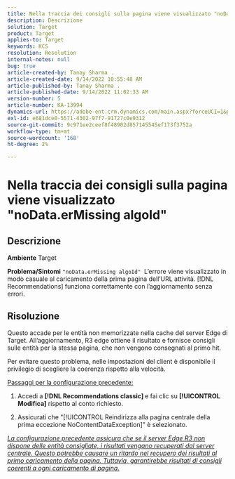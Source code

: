 ```yaml
---
title: Nella traccia dei consigli sulla pagina viene visualizzato "noData.erMissing algoId"
description: Descrizione
solution: Target
product: Target
applies-to: Target
keywords: KCS
resolution: Resolution
internal-notes: null
bug: true
article-created-by: Tanay Sharma .
article-created-date: 9/14/2022 10:55:48 AM
article-published-by: Tanay Sharma .
article-published-date: 9/14/2022 11:02:33 AM
version-number: 5
article-number: KA-13994
dynamics-url: https://adobe-ent.crm.dynamics.com/main.aspx?forceUCI=1&pagetype=entityrecord&etn=knowledgearticle&id=e3d763c7-1b34-ed11-9db1-002248086735
exl-id: e681dce0-5571-4302-97f7-91727c0e9312
source-git-commit: 9c971ee2ceef8f48902d857145545ef173f3752a
workflow-type: tm+mt
source-wordcount: '168'
ht-degree: 2%

---
```


# Nella traccia dei consigli sulla pagina viene visualizzato &quot;noData.erMissing algoId&quot;

## Descrizione

<b>Ambiente</b>
Target


<b>Problema/Sintomi</b>
`"noData.erMissing algoId"`  L’errore viene visualizzato in modo casuale al caricamento della prima pagina dell’URL attività. [!DNL Recommendations] funziona correttamente con l’aggiornamento senza errori.


## Risoluzione


Questo accade per le entità non memorizzate nella cache del server Edge di Target. All’aggiornamento, R3 edge ottiene il risultato e fornisce consigli sulle entità per la stessa pagina, che non vengono consegnati al primo hit.

Per evitare questo problema, nelle impostazioni del client è disponibile il privilegio di scegliere la coerenza rispetto alla velocità.



<u>Passaggi per la configurazione precedente:</u>

1. Accedi a <b>[!DNL Recommendations classic] </b>e fai clic su <b>[!UICONTROL Modifica]</b> rispetto al conto richiesto.

2. Assicurati che &quot;[!UICONTROL Reindirizza alla pagina centrale della prima eccezione NoContentDataException]&quot; è selezionato.

*<u>La configurazione precedente assicura che se il server Edge R3 non dispone delle entità consigliate, i risultati vengano recuperati dal server centrale. Questo potrebbe causare un ritardo nel recupero dei risultati al primo caricamento della pagina. Tuttavia, garantirebbe risultati di consigli coerenti a ogni caricamento di pagina.</u>*
